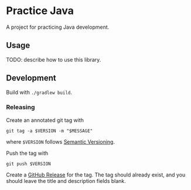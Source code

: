 # Practice Java

A project for practicing Java development.

## Usage

TODO: describe how to use this library.

## Development

Build with `./gradlew build`.

### Releasing

Create an annotated git tag with

    git tag -a $VERSION -m "$MESSAGE"

where `$VERSION` follows [Semantic Versioning](http://semver.org/spec/v2.0.0.html).

Push the tag with

    git push $VERSION

Create a [GitHub Release](https://github.com/ags799/learn-java/releases/new) for the
tag. The tag should already exist, and you should leave the title and description
fields blank.
